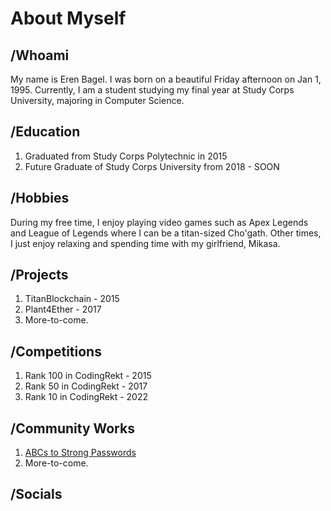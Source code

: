# About Myself

## /Whoami
My name is Eren Bagel. I was born on a beautiful Friday afternoon on Jan 1, 1995. Currently, I am a student studying my final year at Study Corps University, majoring in Computer Science.

## /Education
1. Graduated from Study Corps Polytechnic in 2015
2. Future Graduate of Study Corps University from 2018 - SOON

## /Hobbies
During my free time, I enjoy playing video games such as Apex Legends and League of Legends where I can be a titan-sized Cho'gath. Other times, I just enjoy relaxing and spending time with my girlfriend, Mikasa.

## /Projects
1. TitanBlockchain - 2015
2. Plant4Ether - 2017
3. More-to-come.

## /Competitions
1. Rank 100 in CodingRekt - 2015
2. Rank 50 in CodingRekt - 2017
3. Rank 10 in CodingRekt - 2022

## /Community Works
1. [ABCs to Strong Passwords](https://er3nbagel.github.io/Portfolio/StrongPasswordGuide.md)
2. More-to-come.

## /Socials


<!--
Emordnilap will save us.
-->
